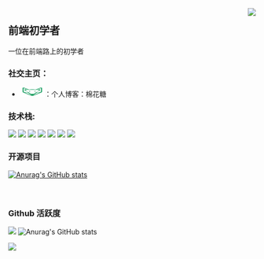 <img align="right" src="https://count.getloli.com/get/@:Minori-ty?theme=rule34">

## 前端初学者

一位在前端路上的初学者

### **社交主页：**




-   <a href="https://mianhuatang.vip/"><code><img height="20" width="50" src="./images/favicon.png"></code></a>：个人博客：棉花糖

### **技术栈:**

<a href="https://v3.cn.vuejs.org"><code><img height="20" src="./images/vue.png"></code></a>
<a href="https://webpack.js.org/"><code><img height="20" src="./images/webpack.svg"></code></a>
<a href="https://cn.vitejs.dev"><code><img height="20" src="./images/vite.png"></code></a>
<a href="https://sass-lang.com"><code><img height="20" src="./images/sass2.png"></code></a>
<a href="https://tailwindcss.com"><code><img height="20" src="./images/tailwindcss.png"></code></a>
<a href="https://go.dev/"><code><img height="20" src="./images/golang.png"></code></a>
<a href="https://www.docker.com"><code><img height="20" src="./images/docker.png"></code></a>

### 开源项目

[![Anurag's GitHub stats](https://github-readme-stats.vercel.app/api?username=lanxuan-zzz)](https://github.com/anuraghazra/github-readme-stats)
<br><br><br>

### Github 活跃度

[![](https://activity-graph.herokuapp.com/graph?username=lanxuan-zzz&theme=dracula)](https://github.com/ashutosh00710/github-readme-activity-graph)
![Anurag's GitHub stats](https://github-readme-stats.vercel.app/api?username=lanxuan-zzz&theme=dark&show_icons=true)


![](https://github-readme-stats.vercel.app/api/top-langs/?username=Minori-ty&layout=compact&langs_count=6)
